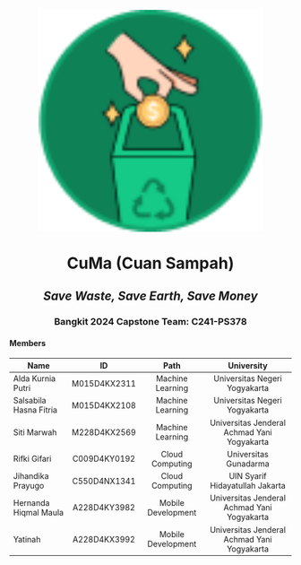 <p align="center">
  <img align="center" width="400" src="/profile/logo_app.png" />
</p>
<h1 align="center">CuMa (Cuan Sampah)</h1>
<h2 align="center"><em>Save Waste, Save Earth, Save Money</em></h2>

<h3 align="center">Bangkit 2024 Capstone Team: C241-PS378</h3>

#### Members
| Name                    | ID            | Path               |  University                                  |
| ---------------------   |:-------------:|:------------------:|:--------------------------------------------:|
| Alda Kurnia Putri       | M015D4KX2311  | Machine Learning   | Universitas Negeri Yogyakarta                |
| Salsabila Hasna Fitria  | M015D4KX2108  | Machine Learning   | Universitas Negeri Yogyakarta                |
| Siti Marwah             | M228D4KX2569  |  Machine Learning  | Universitas Jenderal Achmad Yani Yogyakarta  |
| Rifki Gifari            | C009D4KY0192  | Cloud Computing    | Universitas Gunadarma                        |
| Jihandika Prayugo       | C550D4NX1341  | Cloud Computing    | UIN Syarif Hidayatullah Jakarta              |
| Hernanda Hiqmal Maula   | A228D4KY3982  | Mobile Development | Universitas Jenderal Achmad Yani Yogyakarta  |
| Yatinah                 | A228D4KX3992  | Mobile Development | Universitas Jenderal Achmad Yani Yogyakarta  |
